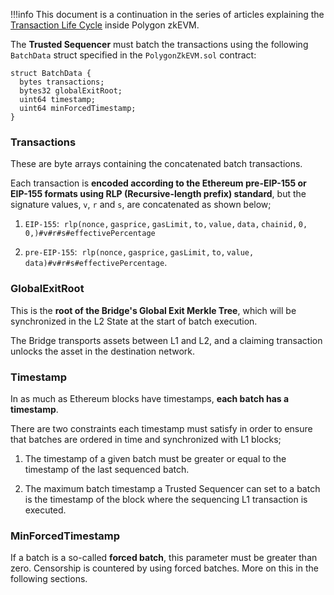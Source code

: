 
!!!info
    This document is a continuation in the series of articles explaining the [Transaction Life Cycle](submit-transaction.md) inside Polygon zkEVM.

The **Trusted Sequencer** must batch the transactions using the following `BatchData` struct specified in the `PolygonZkEVM.sol` contract:

```
struct BatchData {
  bytes transactions;
  bytes32 globalExitRoot;
  uint64 timestamp;
  uint64 minForcedTimestamp;
}
```

### Transactions

​These are byte arrays containing the concatenated batch transactions.

​Each transaction is **encoded according to the Ethereum pre-EIP-155 or EIP-155 formats using RLP (Recursive-length prefix) standard**, but the signature values, `v`, `r` and `s`, are concatenated as shown below;

1. `EIP-155`: $\mathtt{\ rlp(nonce, gasprice, gasLimit, to, value, data, chainid, 0, 0,) \#v\#r\#s\#effectivePercentage}$

2. `pre-EIP-155`: $\mathtt{\ rlp(nonce, gasprice, gasLimit, to, value, data) \#v\#r\#s\# effectivePercentage}$.

### GlobalExitRoot

This is the **root of the Bridge's Global Exit Merkle Tree**, which will be synchronized in the L2 State at the start of batch execution.

The Bridge transports assets between L1 and L2, and a claiming transaction unlocks the asset in the destination network.

### Timestamp

​In as much as Ethereum blocks have timestamps, **each batch has a timestamp**.

​There are two constraints each timestamp must satisfy in order to ensure that batches are ordered in time and synchronized with L1 blocks;

1. The timestamp of a given batch must be greater or equal to the timestamp of the last sequenced batch.

2. The maximum batch timestamp a Trusted Sequencer can set to a batch is the timestamp of the block where the sequencing L1 transaction is executed.

### MinForcedTimestamp

If a batch is a so-called **forced batch**, this parameter must be greater than zero. Censorship is countered by using forced batches. More on this in the following sections.
